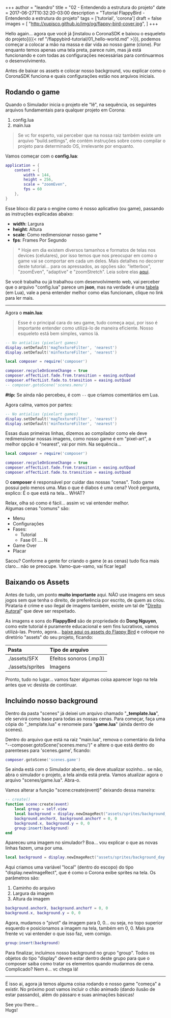 +++
author = "leandro"
title = "02 - Entendendo a estrutura do projeto"
date = 2017-06-27T10:32:20-03:00
description = "Tutorial FlappyBird - Entendendo a estrutura do projeto"
tags = ['tutorial', 'corona']
draft = false
images = [
    "http://xupisco.github.io/img/og/flappy-bird-cover.jpg",
]
+++

Hello again... agora que você já [instalou o CoronaSDK e baixou o esqueleto do projeto]({{< ref "/flappybird-tutorial/01_hello-world.md" >}}), podemos começar a colocar a mão na massa e dar vida ao nosso game (clone). Por enquanto temos apenas uma tela preta, parece ruim, mas já está funcionando e com todas as configurações necessárias para continuarmos o desenvolvimento.

Antes de baixar os assets e colocar nosso background, vou explicar como o CoronaSDK funciona e quais configurações estão nos arquivos iniciais.

## Rodando o game ##
Quando o Simulador inicia o projeto ele "lê", na sequência, os seguintes arquivos fundamentais para qualquer projeto em Corona:

1. config.lua
2. main.lua

> Se vc for esperto, vai perceber que na nossa raiz também existe um arquivo "build.settings", ele contém instruções sobre como compilar o projeto para determinado OS, irrelevante por enquanto.

Vamos começar com o **config.lua**:

```lua
application = {
	content = {
		width = 144,
		height = 256,
		scale = "zoomEven",
		fps = 60
	},
}
```

Esse bloco diz para o engine como é nosso aplicativo (ou game), passando as instruções explicadas abaixo:

 - **width**: Largura
 - **height**: Altura
 - **scale**: Como redimensionar nosso game *
 - **fps**: Frames Por Segundo

>\* Hoje em dia existem diversos tamanhos e formatos de telas nos devices (celulares), por isso temos que nos preocupar em como o game vai se comportar em cada um deles. Mais detalhes no decorrer deste tutorial... para os apressados, as opções são: "letterbox", "zoomEven", "adaptive" e "zoomStretch". Leia sobre elas [aqui](https://docs.coronalabs.com/guide/basics/configSettings/#scale).

Se você trabalha ou já trabalhou com desenvolvimento web, vai perceber que o arquivo "config.lua" parece um **json**, mas na verdade é uma [tabela](https://www.lua.org/pil/2.5.html) (em Lua), vale a pena entender melhor como elas funcionam, clique no link para ler mais.

---

Agora o **main.lua**:

> Esse é o principal cara do seu game, tudo começa aqui, por isso é importante entender como utilizá-lo de maneira eficiente. Nosso esqueleto está bem simples, vamos lá.

```lua
-- No antialias (pixelart games)
display.setDefault('magTextureFilter', 'nearest')
display.setDefault('minTextureFilter', 'nearest')

local composer = require('composer')

composer.recycleOnSceneChange = true
composer.effectList.fade.from.transition = easing.outQuad
composer.effectList.fade.to.transition = easing.outQuad
-- composer.gotoScene('scenes.menu')
```

**#tip:** Se ainda não percebeu, é com ```--``` que criamos comentários em Lua.

Agora calma, vamos por partes:  

```lua
-- No antialias (pixelart games)
display.setDefault('magTextureFilter', 'nearest')
display.setDefault('minTextureFilter', 'nearest')
```
Essas duas primeiras linhas, dizemos ao compilador como ele deve redimensionar nossas imagens, como nosso game é em "pixel-art", a melhor opção é "nearest", vai por mim. Na sequência...

```lua
local composer = require('composer')

composer.recycleOnSceneChange = true
composer.effectList.fade.from.transition = easing.outQuad
composer.effectList.fade.to.transition = easing.outQuad
```

O **composer** é responsável por cuidar das nossas "cenas". Todo game possui pelo menos uma. Mas o que é diabos é uma cena? Você pergunta, explico: É o que está na tela... WHAT?

Relax, olha só como é fácil... assim vc vai entender melhor.  
Algumas cenas "comuns" são:

 - Menu
 - Configurações
 - Fases:
    - Tutorial
    - Fase 01 .... N
 - Game Over
 - Placar

Sacou? Conforme a gente for criando o game (e as cenas) tudo fica mais claro... não se preocupe. Vamo-que-vamo, vai ficar legal!

## Baixando os Assets ##

Antes de tudo, um ponto **muito importante** aqui. NÃO use imagens em seus jogos sem que tenha o direito, de preferência por escrito, de quem as criou. Pirataria é crime e uso ilegal de imagens também, existe um tal de "[Direito Autoral](https://pt.wikipedia.org/wiki/Direito_autoral)" que deve ser respeitado.

As imagens e sons do **FlappyBird** são de propriedade do **Dong Nguyen**, como este tutorial é puramente educacional e sem fins lucrativos, vamos utilizá-las. Pronto, agora... [baixe aqui os assets do Flappy Bird](https://github.com/xupisco/CoronaSDK-FlappyBird/raw/master/FlappyBird%20Assets.zip) e coloque no diretório "assets" do seu projeto, ficando:

| **Pasta**         | **Tipo de arquivo**    |
| :---------------- |:---------------------- |
| ./assets/SFX      | Efeitos sonoros (.mp3) |
| ./assets/sprites  | Imagens                |

Pronto, tudo no lugar... vamos fazer algumas coisa aparecer logo na tela antes que vc desista de continuar.

## Incluindo nosso background ##

Dentro da pasta "scenes" já deixei um arquivo chamado "**\_template.lua**", ele servirá como base para todas as nossas cenas. Para começar, faça uma cópia do "\_template.lua" e renomeie para "**game.lua**" (ainda dentro de scenes).

Dentro do arquivo que está na raiz "main.lua", remova o comentário da linha "--composer.gotoScene('scenes.menu')" e altere o que está dentro do parenteses para 'scenes.game', ficando:

```lua
composer.gotoScene('scenes.game')
```

Se ainda está com o Simulador aberto, ele deve atualizar sozinho... se não, abra o simulador o projeto, a tela ainda está preta. Vamos atualizar agora o arquivo "scenes/game.lua". Abra-o.

Vamos alterar a função "scene:create(event)" deixando dessa maneira:

```lua
-- create()
function scene:create(event)
    local group = self.view
	local background = display.newImageRect("assets/sprites/background_day.png", 144, 256)
	background.anchorX, background.anchorY = 0, 0
    background.x, background.y = 0, 0
	group:insert(background)
end
```

Apareceu uma imagem no simulador? Boa... vou explicar o que as novas linhas fazem, uma por uma.

```lua
local background = display.newImageRect("assets/sprites/background_day.png", 144, 256)
```
Aqui criamos uma variável "local" (dentro do escopo) do tipo "display.newImageRect", que é como o Corona exibe sprites na tela. Os parâmetros são:

1. Caminho do arquivo
2. Largura da imagem
3. Altura da imagem

```lua
background.anchorX, background.anchorY = 0, 0
background.x, background.y = 0, 0
```

Agora, mudamos o "pivot" da imagem para 0, 0... ou seja, no topo superior esquerdo e posicionamos a imagem na tela, também em 0, 0. Mais pra frente vc vai entender o que isso faz, vem comigo.

```lua
group:insert(background)
```

Para finalizar, incluímos nosso background no grupo "group". Todos os objetos do tipo "display" devem estar dentro deste grupo para que o composer saiba como tratar os elementos quando mudarmos de cena. Complicado? Nem é... vc chega lá!

---

É isso ai, agora já temos alguma coisa rodando e nosso game "começa" a existir. No próximo post vamos incluir o chão animado (dando ilusão de estar passando), além do pássaro e suas animações básicas!

See you there...  
Hugs!



